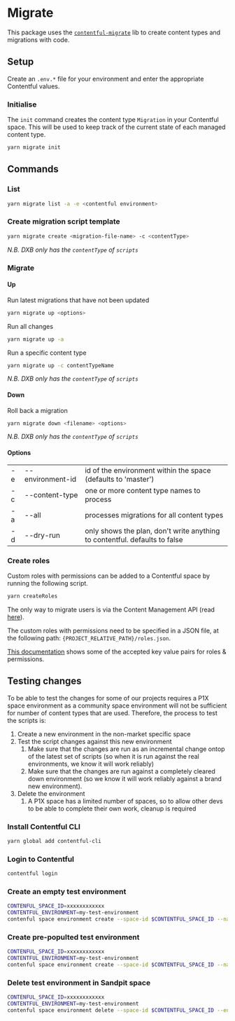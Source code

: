 # Migrate

This package uses the [`contentful-migrate`](https://github.com/deluan/contentful-migrate) lib to create content types and migrations with code.

## Setup

Create an `.env.*` file for your environment and enter the appropriate Contentful values.

### Initialise

The `init` command creates the content type `Migration` in your Contentful space. This will be used to keep track of the current state of each managed content type.

```bash
yarn migrate init
```

## Commands

### List

```bash
yarn migrate list -a -e <contentful environment>
```

### Create migration script template

```bash
yarn migrate create <migration-file-name> -c <contentType>
```

_N.B. DXB only has the `contentType` of `scripts`_

### Migrate

#### Up

Run latest migrations that have not been updated

```bash
yarn migrate up <options>
```

Run all changes

```bash
yarn migrate up -a
```

Run a specific content type

```bash
yarn migrate up -c contentTypeName
```

_N.B. DXB only has the `contentType` of `scripts`_

#### Down

Roll back a migration

```bash
yarn migrate down <filename> <options>
```

_N.B. DXB only has the `contentType` of `scripts`_

#### Options

|     |                                              |                                                                            |
| --- | -------------------------------------------- | -------------------------------------------------------------------------- |
| -e  | --environment-id <contentful environment id> | id of the environment within the space (defaults to 'master')              |
| -c  | --content-type <content-type>                | one or more content type names to process                                  |
| -a  | --all                                        | processes migrations for all content types                                 |
| -d  | --dry-run                                    | only shows the plan, don't write anything to contentful. defaults to false |

### Create roles

Custom roles with permissions can be added to a Contentful space by running the following script.

```bash
yarn createRoles
```

The only way to migrate users is via the Content Management API (read [here](https://www.contentfulcommunity.com/t/migration-of-custom-roles-and-users-from-one-space-to-other/789)).

The custom roles with permissions need to be specified in a JSON file, at the following path: `{PROJECT_RELATIVE_PATH}/roles.json`.

[This documentation](https://www.contentful.com/developers/docs/references/content-management-api/#/reference/roles) shows some of the accepted key value pairs for roles & permissions.

## Testing changes

To be able to test the changes for some of our projects requires a P1X space environment as a community space environment will not be sufficient for number of content types that are used. Therefore, the process to test the scripts is:

1. Create a new environment in the non-market specific space
1. Test the script changes against this new environment
   1. Make sure that the changes are run as an incremental change ontop of the latest set of scripts (so when it is run against the real environments, we know it will work reliably)
   1. Make sure that the changes are run against a completely cleared down environment (so we know it will work reliably against a brand new environment).
1. Delete the environment
   1. A P1X space has a limited number of spaces, so to allow other devs to be able to complete their own work, cleanup is required

### Install Contentful CLI

```bash
yarn global add contentful-cli
```

### Login to Contentful

```bash
contentful login
```

### Create an empty test environment

```bash
CONTENFUL_SPACE_ID=xxxxxxxxxxxx
CONTENTFUL_ENVIRONMENT=my-test-environment
contenful space environment create --space-id $CONTENTFUL_SPACE_ID --name $CONTENTFUL_ENVIRONMENT --environment-id $CONTENTFUL_ENVIRONMENT
```

### Create pre-populted test environment

```bash
CONTENFUL_SPACE_ID=xxxxxxxxxxxx
CONTENTFUL_ENVIRONMENT=my-test-environment
contenful space environment create --space-id $CONTENTFUL_SPACE_ID --name $CONTENTFUL_ENVIRONMENT --environment-id $CONTENTFUL_ENVIRONMENT --source master
```

### Delete test environment in Sandpit space

```bash
CONTENFUL_SPACE_ID=xxxxxxxxxxxx
CONTENTFUL_ENVIRONMENT=my-test-environment
contenful space environment delete --space-id $CONTENTFUL_SPACE_ID --environment-id $CONTENTFUL_ENVIRONMENT
```
